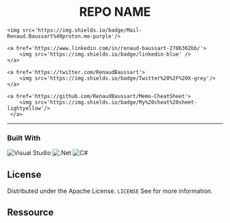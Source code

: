 
<h1 align="center">REPO NAME</h1>

    <img src='https://img.shields.io/badge/Mail-Renaud.Baussart%40proton.me-purple'/>
    
    <a href='https://www.linkedin.com/in/renaud-baussart-278b362bb/'>
        <img src='https://img.shields.io/badge/linkedin-blue' />
    </a>
    
    <a href='https://twitter.com/RenaudBaussart'>
        <img src='https://img.shields.io/badge/Twitter%20%2F%20X-grey'/>
    </a>
    
    <a href='https://github.com/RenaudBaussart/Memo-CheatSheet'>
        <img src='https://img.shields.io/badge/My%20cheat%20sheet-lightyellow'/>
     </a>

---

### Built With
![Visual Studio](https://img.shields.io/badge/Visual%20Studio-5C2D91.svg?style=for-the-badge&logo=visual-studio&logoColor=white)
![.Net](https://img.shields.io/badge/.NET-5C2D91?style=for-the-badge&logo=.net&logoColor=white)
![C#](https://img.shields.io/badge/c%23-%23239120.svg?style=for-the-badge&logo=csharp&logoColor=white)
## License

Distributed under the Apache License. `LICENSE` See for more information.

## Ressource
